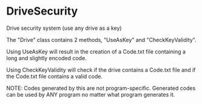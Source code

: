 # DriveSecurity
Drive security system (use any drive as a key)

The "Drive" class contains 2 methods, "UseAsKey" and "CheckKeyValidity".

Using UseAsKey will result in the creation of a Code.txt file containing a long and slightly encoded code.

Using CheckKeyValidity will check if the drive contains a Code.txt file and if the Code.txt file contains a valid code.


NOTE: Codes generated by this are not program-specific. Generated codes can be used by ANY program no matter what program generates it.
